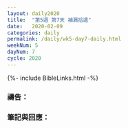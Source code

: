 ```yaml
---
layout: daily2020
title:  "第5週 第7天 補漏拾遺"
date:   2020-02-09
categories: daily
permalink: /daily/wk5-day7-daily.html
weekNum: 5
dayNum: 7
cycle: 2020
---
```


{%- include BibleLinks.html -%}

### 禱告：

### 筆記與回應：
